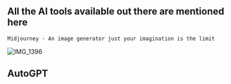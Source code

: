 ## All the AI tools available out there are mentioned here

` Midjourney - An image generator just your imagination is the limit `


![IMG_1396](https://user-images.githubusercontent.com/111889155/231028066-1c7de3d6-4c01-4daa-b823-c1fcb44de539.PNG)

## AutoGPT
